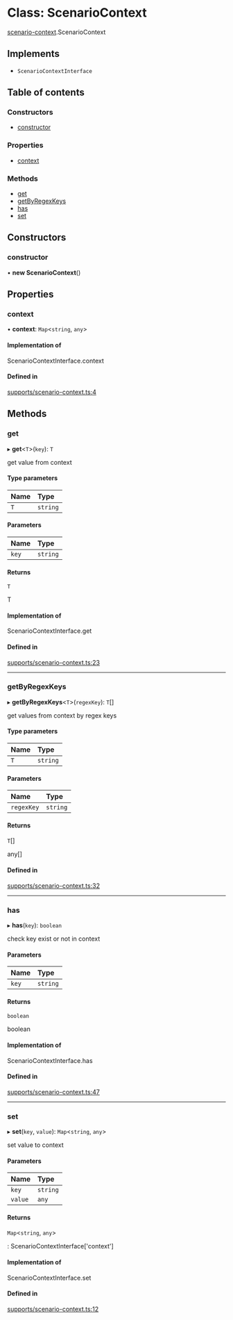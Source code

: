 # Class: ScenarioContext

[scenario-context](../wiki/scenario-context).ScenarioContext

## Implements

- `ScenarioContextInterface`

## Table of contents

### Constructors

- [constructor](../wiki/scenario-context.ScenarioContext#constructor)

### Properties

- [context](../wiki/scenario-context.ScenarioContext#context)

### Methods

- [get](../wiki/scenario-context.ScenarioContext#get)
- [getByRegexKeys](../wiki/scenario-context.ScenarioContext#getbyregexkeys)
- [has](../wiki/scenario-context.ScenarioContext#has)
- [set](../wiki/scenario-context.ScenarioContext#set)

## Constructors

### constructor

• **new ScenarioContext**()

## Properties

### context

• **context**: `Map`<`string`, `any`\>

#### Implementation of

ScenarioContextInterface.context

#### Defined in

[supports/scenario-context.ts:4](https://github.com/manabie-com/eibanam/blob/9ec4cf8a/supports/scenario-context.ts#L4)

## Methods

### get

▸ **get**<`T`\>(`key`): `T`

get value from context

#### Type parameters

| Name | Type |
| :------ | :------ |
| `T` | `string` |

#### Parameters

| Name | Type |
| :------ | :------ |
| `key` | `string` |

#### Returns

`T`

T

#### Implementation of

ScenarioContextInterface.get

#### Defined in

[supports/scenario-context.ts:23](https://github.com/manabie-com/eibanam/blob/9ec4cf8a/supports/scenario-context.ts#L23)

___

### getByRegexKeys

▸ **getByRegexKeys**<`T`\>(`regexKey`): `T`[]

get values from context by regex keys

#### Type parameters

| Name | Type |
| :------ | :------ |
| `T` | `string` |

#### Parameters

| Name | Type |
| :------ | :------ |
| `regexKey` | `string` |

#### Returns

`T`[]

any[]

#### Defined in

[supports/scenario-context.ts:32](https://github.com/manabie-com/eibanam/blob/9ec4cf8a/supports/scenario-context.ts#L32)

___

### has

▸ **has**(`key`): `boolean`

check key exist or not in context

#### Parameters

| Name | Type |
| :------ | :------ |
| `key` | `string` |

#### Returns

`boolean`

boolean

#### Implementation of

ScenarioContextInterface.has

#### Defined in

[supports/scenario-context.ts:47](https://github.com/manabie-com/eibanam/blob/9ec4cf8a/supports/scenario-context.ts#L47)

___

### set

▸ **set**(`key`, `value`): `Map`<`string`, `any`\>

set value to context

#### Parameters

| Name | Type |
| :------ | :------ |
| `key` | `string` |
| `value` | `any` |

#### Returns

`Map`<`string`, `any`\>

: ScenarioContextInterface['context']

#### Implementation of

ScenarioContextInterface.set

#### Defined in

[supports/scenario-context.ts:12](https://github.com/manabie-com/eibanam/blob/9ec4cf8a/supports/scenario-context.ts#L12)
